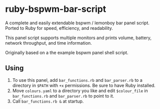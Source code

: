 # ruby-bspwm-bar-script
A complete and easily extendable bspwm / lemonboy bar panel script. Ported to Ruby for speed, efficiency, and readability. 

This panel script supports multiple monitors and prints volume, battery, network throughput, and time information.

Originally based on a the example bspwm panel shell script.

## Using
1. To use this panel, add `bar_functions.rb` and `bar_parser.rb` to a directory in `$PATH` with `+x` permissions. Be sure to have Ruby installed.
2. Move `colours.yaml` to a directory you like and edit `$colour_file` in `bar_functions.rb` and `bar_parser.rb` to point to it.
3. Call `bar_functions.rb &` at startup.

